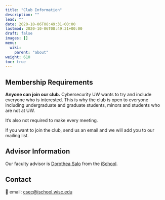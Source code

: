 ```yaml
---
title: "Club Information"
description: ""
lead: ""
date: 2020-10-06T08:49:31+00:00
lastmod: 2020-10-06T08:49:31+00:00
draft: false
images: []
menu:
  wiki:
    parent: "about"
weight: 610
toc: true
---
```


## Membership Requirements
**Anyone can join our club.**
Cybersecurity UW wants to try and include everyone who is interested. This is why the club is open to everyone including undergraduate and graduate students, minors and students who are not at UW.

It’s also not required to make every meeting.

If you want to join the club, send us an email and we will add you to our mailing list.

## Advisor Information 
Our faculty advisor is [Dorothea Salo](https://ischool.wisc.edu/blog/staff/salo-dorothea/) from the [iSchool](https://ischool.wisc.edu).

## Contact
:email: email: csec@ischool.wisc.edu